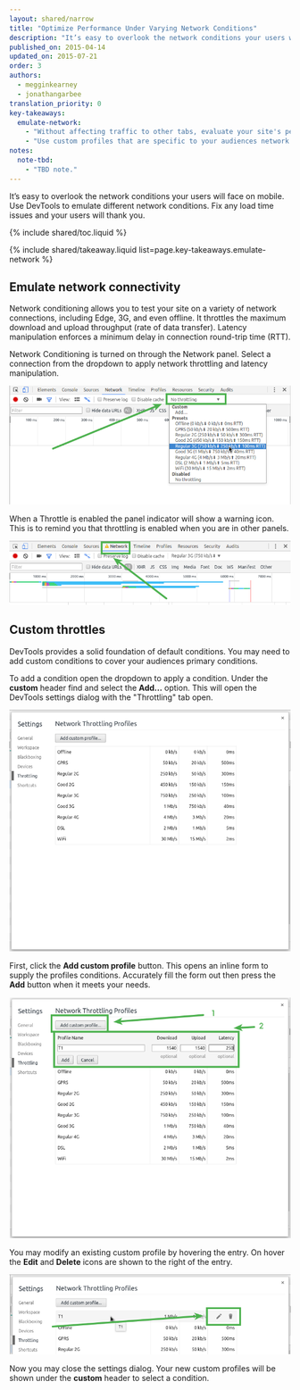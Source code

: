 ```yaml
---
layout: shared/narrow
title: "Optimize Performance Under Varying Network Conditions"
description: "It’s easy to overlook the network conditions your users will face on mobile. Use DevTools to emulate different network conditions. Fix any load time issues and your users will thank you."
published_on: 2015-04-14
updated_on: 2015-07-21
order: 3
authors:
  - megginkearney
  - jonathangarbee
translation_priority: 0
key-takeaways:
  emulate-network:
    - "Without affecting traffic to other tabs, evaluate your site's performance using the Chrome DevTools network emulator."
    - "Use custom profiles that are specific to your audiences network conditions."
notes:
  note-tbd:
    - "TBD note."
---
```


<p class="intro">
  It’s easy to overlook the network conditions your users will face on mobile. Use DevTools to emulate different network conditions. Fix any load time issues and your users will thank you.
</p>

{% include shared/toc.liquid %}

{% include shared/takeaway.liquid list=page.key-takeaways.emulate-network %}

## Emulate network connectivity

Network conditioning allows you to test your site on a variety of network connections, including Edge, 3G, and even offline.
It throttles the maximum download and upload throughput (rate of data transfer).
Latency manipulation enforces a minimum delay in connection round-trip time (RTT).

Network Conditioning is turned on through the Network panel.
Select a connection from the dropdown to apply network throttling and latency manipulation.

![Select Network Throttle](imgs/throttle-selection.png)

When a Throttle is enabled the panel indicator will show a warning icon.
This is to remind you that throttling is enabled when you are in other panels.

![Network Panel Selector With Warning Indicator](imgs/throttling-enabled.png)

## Custom throttles

DevTools provides a solid foundation of default conditions.
You may need to add custom conditions to cover your audiences primary conditions.

To add a condition open the dropdown to apply a condition.
Under the **custom** header find and select the **Add...** option.
This will open the DevTools settings dialog with the "Throttling" tab open.

![Throttle Settings Index](imgs/throttle-index.png)

First, click the **Add custom profile** button.
This opens an inline form to supply the profiles conditions.
Accurately fill the form out then press the **Add** button when it meets your needs.

![Throttle Settings Add Custom Throttle](imgs/add-custom-throttle.png)

You may modify an existing custom profile by hovering the entry.
On hover the **Edit** and **Delete** icons are shown to the right of the entry.

![Throttle Settings Modify Custom Entry](imgs/hover-to-modify-custom-throttle.png)

Now you may close the settings dialog.
Your new custom profiles will be shown under the **custom** header to select a condition.
